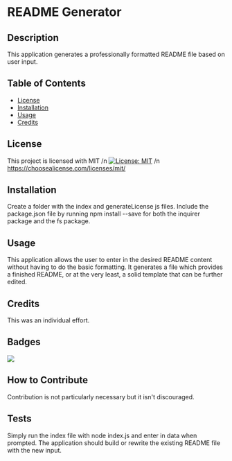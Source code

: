 # README Generator

## Description
This application generates a professionally formatted README file based on user input.

## Table of Contents
- [License](#license)
- [Installation](#installation)
- [Usage](#usage)
- [Credits](#credits)
## License
This project is licensed with MIT /n
[![License: MIT](https://img.shields.io/badge/License-MIT-yellow.svg)](https://opensource.org/licenses/MIT) /n
https://choosealicense.com/licenses/mit/
## Installation
Create a folder with the index and generateLicense js files. Include the package.json file by running npm install <package> --save for both the inquirer package and the fs package.
## Usage
This application allows the user to enter in the desired README content without having to do the basic formatting. It generates a file which provides a finished README, or at the very least, a solid template that can be further edited.
## Credits
This was an individual effort.
## Badges
[<img src="https://img.shields.io/badge/LeviSchwartzberg-Developer-green">](https://shields.io/)
## How to Contribute
Contribution is not particularly necessary but it isn't discouraged.
## Tests
Simply run the index file with node index.js and enter in data when prompted. The application should build or rewrite the existing README file with the new input.
